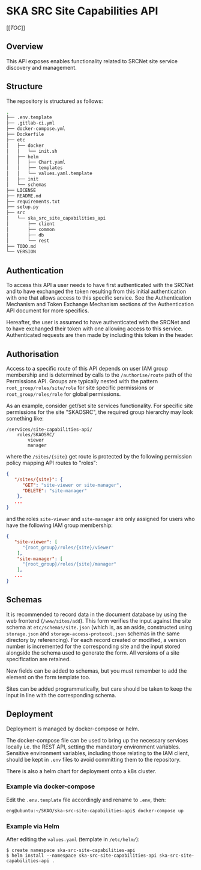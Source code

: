 # SKA SRC Site Capabilities API

[[_TOC_]]

## Overview

This API exposes enables functionality related to SRCNet site service discovery and management.

## Structure

The repository is structured as follows:

```bash
.
├── .env.template
├── .gitlab-ci.yml
├── docker-compose.yml
├── Dockerfile
├── etc
│   ├── docker
│   │   └── init.sh
│   ├── helm
│   │   ├── Chart.yaml
│   │   ├── templates
│   │   └── values.yaml.template
│   ├── init
│   └── schemas
├── LICENSE
├── README.md
├── requirements.txt
├── setup.py
├── src
│   └── ska_src_site_capabilities_api
│       ├── client
│       ├── common
│       ├── db
│       └── rest
├── TODO.md
└── VERSION
```

## Authentication

To access this API a user needs to have first authenticated with the SRCNet and to have exchanged the token resulting 
from this initial authentication with one that allows access to this specific service. See the Authentication Mechanism 
and Token Exchange Mechanism sections of the Authentication API document for more specifics.

Hereafter, the user is assumed to have authenticated with the SRCNet and to have exchanged their token with one allowing 
access to this service. Authenticated requests are then made by including this token in the header.

## Authorisation

Access to a specific route of this API depends on user IAM group membership and is determined by calls to the 
`/authorise/route` path of the Permissions API. Groups are typically nested with the pattern 
`root_group/roles/site/role` for site specific permissions or `root_group/roles/role` for global permissions.

As an example, consider get/set site services functionality. For specific site permissions for the site "SKAOSRC", the 
required group hierarchy may look something like:

```
/services/site-capabilities-api/
    roles/SKAOSRC/
        viewer
        manager
```

where the `/sites/{site}` get route is protected by the following permission policy mapping API routes to "roles":

```json
{
   "/sites/{site}": {
      "GET": "site-viewer or site-manager",
      "DELETE": "site-manager"
    },
   ...
}
```

and the roles `site-viewer` and `site-manager` are only assigned for users who have the following IAM group membership:

```json
{
   "site-viewer": [
      "{root_group}/roles/{site}/viewer"
    ],
    "site-manager": [
      "{root_group}/roles/{site}/manager"
    ],
   ...
}
```

## Schemas

It is recommended to record data in the document database by using the web frontend (`/www/sites/add`). This form 
verifies the input against the site schema at `etc/schemas/site.json` (which is, as an aside, constructed using 
`storage.json` and `storage-access-protocol.json` schemas in the same directory by referencing). For each record created 
or modified, a version number is incremented for the corresponding site and the input stored alongside the schema used 
to generate the form. All versions of a site specification are retained.

New fields can be added to schemas, but you must remember to add the element on the form template too.

Sites can be added programmatically, but care should be taken to keep the input in line with the corresponding schema.

## Deployment

Deployment is managed by docker-compose or helm.

The docker-compose file can be used to bring up the necessary services locally i.e. the REST API, setting the mandatory
environment variables. Sensitive environment variables, including those relating to the IAM client, should be kept in
`.env` files to avoid committing them to the repository.

There is also a helm chart for deployment onto a k8s cluster.

### Example via docker-compose

Edit the `.env.template` file accordingly and rename to `.env`, then:

```bash
eng@ubuntu:~/SKAO/ska-src-site-capabilities-api$ docker-compose up
```

### Example via Helm

After editing the `values.yaml` (template in `/etc/helm/`):

```
$ create namespace ska-src-site-capabilities-api
$ helm install --namespace ska-src-site-capabilities-api ska-src-site-capabilities-api .
```

